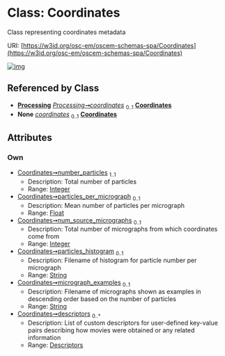 
# Class: Coordinates

Class representing coordinates metadata

URI: [https://w3id.org/osc-em/oscem-schemas-spa/Coordinates](https://w3id.org/osc-em/oscem-schemas-spa/Coordinates)


[![img](https://yuml.me/diagram/nofunky;dir:TB/class/[Processing],[Descriptors],[Descriptors]<descriptors%200..*-++[Coordinates&#124;number_particles:integer;particles_per_micrograph:float%20%3F;num_source_micrographs:integer%20%3F;particles_histogram:string%20%3F;micrograph_examples:string%20%3F],[Processing]++-%20coordinates%200..1>[Coordinates],[Processing]++-%20coordinates(i)%200..1>[Coordinates])](https://yuml.me/diagram/nofunky;dir:TB/class/[Processing],[Descriptors],[Descriptors]<descriptors%200..*-++[Coordinates&#124;number_particles:integer;particles_per_micrograph:float%20%3F;num_source_micrographs:integer%20%3F;particles_histogram:string%20%3F;micrograph_examples:string%20%3F],[Processing]++-%20coordinates%200..1>[Coordinates],[Processing]++-%20coordinates(i)%200..1>[Coordinates])

## Referenced by Class

 *  **[Processing](Processing.md)** *[Processing➞coordinates](Processing_coordinates.md)*  <sub>0..1</sub>  **[Coordinates](Coordinates.md)**
 *  **None** *[coordinates](coordinates.md)*  <sub>0..1</sub>  **[Coordinates](Coordinates.md)**

## Attributes


### Own

 * [Coordinates➞number_particles](Coordinates_number_particles.md)  <sub>1..1</sub>
     * Description: Total number of particles
     * Range: [Integer](types/Integer.md)
 * [Coordinates➞particles_per_micrograph](Coordinates_particles_per_micrograph.md)  <sub>0..1</sub>
     * Description: Mean number of particles per micrograph
     * Range: [Float](types/Float.md)
 * [Coordinates➞num_source_micrographs](Coordinates_num_source_micrographs.md)  <sub>0..1</sub>
     * Description: Total number of micrographs from which coordinates come from
     * Range: [Integer](types/Integer.md)
 * [Coordinates➞particles_histogram](Coordinates_particles_histogram.md)  <sub>0..1</sub>
     * Description: Filename of histogram for particle number per micrograph
     * Range: [String](types/String.md)
 * [Coordinates➞micrograph_examples](Coordinates_micrograph_examples.md)  <sub>0..1</sub>
     * Description: Filename of micrographs shown as examples in descending order based on the number of particles
     * Range: [String](types/String.md)
 * [Coordinates➞descriptors](Coordinates_descriptors.md)  <sub>0..\*</sub>
     * Description: List of custom descriptors for user-defined key-value pairs describing how movies were obtained or any related information
     * Range: [Descriptors](Descriptors.md)
